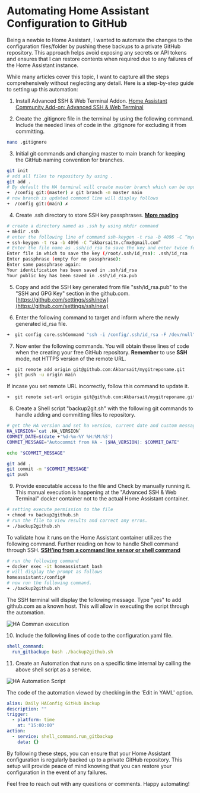# Automating Home Assistant Configuration to GitHub

Being a newbie to Home Assistant, I wanted to automate the changes to the configuration files/folder by pushing these backups to a private GitHub repository. This approach helps avoid exposing any secrets or API tokens and ensures that I can restore contents when required due to any failures of the Home Assistant instance.

While many articles cover this topic, I want to capture all the steps comprehensively without neglecting any detail. Here is a step-by-step guide to setting up this automation: 

1. Install Advanced SSH & Web Terminal Addon. [Home Assistant Community Add-on: Advanced SSH & Web Terminal](https://github.com/hassio-addons/addon-ssh)

2. Create the .gitignore file in the terminal by using the following command. Include the needed lines of code in the .gitignore for excluding it from committing. 
```zsh
nano .gitignore 
```

3. Initial git commands and changing master to main branch for keeping the GitHub naming convention for branches. 
```sh
git init
# add all files to repository by using .
git add .
# By default the HA terminal will create master branch which can be updated to main with the following command. type git branch -m master main
➜  /config git:(master) ✗ git branch -m master main
# now branch is updated commond line will display follows
➜  /config git:(main) ✗
```

4. Create .ssh directory to store SSH key passphrases. **[More reading](https://docs.github.com/en/authentication/connecting-to-github-with-ssh/about-ssh)**

```sh
# create a directory named as .ssh by using mkdir command
➜ mkdir .ssh          
# enter the following line of command ssh-keygen -t rsa -b 4096 -C “myemail@gmail.com” 
➜ ssh-keygen -t rsa -b 4096 -C “akbarsaitn.cfmx@gmail.com”  
# Enter the file name as .ssh/id_rsa to save the key and enter twice for creating empty password. It will display the following confirmations. 
Enter file in which to save the key (/root/.ssh/id_rsa): .ssh/id_rsa
Enter passphrase (empty for no passphrase): 
Enter same passphrase again: 
Your identification has been saved in .ssh/id_rsa
Your public key has been saved in .ssh/id_rsa.pub
```

5. Copy and add the SSH key generated from file "ssh/id_rsa.pub" to the "SSH and GPG Key" section in the github.com. [https://github.com/settings/ssh/new](https://github.com/settings/ssh/new)

6. Enter the following command to target and inform where the newly generated id_rsa file.
```zsh
➜  git config core.sshCommand "ssh -i /config/.ssh/id_rsa -F /dev/null"
```

7. Now enter the following commands. You will obtain these lines of code when the creating your free GitHub repository. **Remember** to use **SSH** mode, not HTTPS version of the remote URL.  
```zsh
➜  git remote add origin git@github.com:Akbarsait/mygitreponame.git
➜  git push -u origin main
```
If incase you set remote URL incorrectly, follow this command to update it. 
```zsh
➜  git remote set-url origin git@github.com:Akbarsait/mygitreponame.git
```

8. Create a Shell script "backup2git.sh" with the following git commands to handle adding and committing files to repository.     
```sh
# get the HA version and set ha version, current date and custom message. 
HA_VERSION=`cat .HA_VERSION`
COMMIT_DATE=$(date +'%d-%m-%Y %H:%M:%S')
COMMIT_MESSAGE="Autocommit from HA - [$HA_VERSION]: $COMMIT_DATE"

echo "$COMMIT_MESSAGE"

git add .
git commit -m "$COMMIT_MESSAGE"
git push
```

9. Provide executable access to the file and Check by manually running it. This manual execution is happening at the "Advanced SSH & Web Terminal" docker container not to the actual Home Assistant container. 
```sh
# setting execute permission to the file
➜ chmod +x backup2github.sh
# run the file to view results and correct any erros. 
➜ ./backup2github.sh
```

To validate how it runs on the Home Assistant container utilizes the following command. Further reading on how to handle Shell command through SSH. **[SSH’ing from a command line sensor or shell command](https://community.home-assistant.io/t/sshing-from-a-command-line-sensor-or-shell-command/258731)**

```sh
# run the following command
➜ docker exec -it homeassistant bash
# will display the prompt as follows 
homeassistant:/config# 
# now run the following command.
➜ ./backup2github.sh
```
The SSH terminal will display the following message. Type "yes" to add github.com as a known host. This will allow in executing the script through the automation. 

![HA Comman execution](/assets/images/blog/ha-config-runonHA.png)

10.  Include the following lines of code to the configuration.yaml file.  
```yaml
shell_command:
  run_gitbackup: bash ./backup2github.sh
```
11.  Create an Automation that runs on a specific time internal by calling the above shell script as a service. 

![HA Automation Script](/assets/images/blog/ha-github-autoamtion.png)

The code of the automation viewed by checking in the 'Edit in YAML' option.

```yaml
alias: Daily HAConfig GitHub Backup
description: ""
trigger:
  - platform: time
    at: "15:00:00"
action:
  - service: shell_command.run_gitbackup
    data: {}

```
By following these steps, you can ensure that your Home Assistant configuration is regularly backed up to a private GitHub repository. This setup will provide peace of mind knowing that you can restore your configuration in the event of any failures.

Feel free to reach out with any questions or comments. Happy automating!